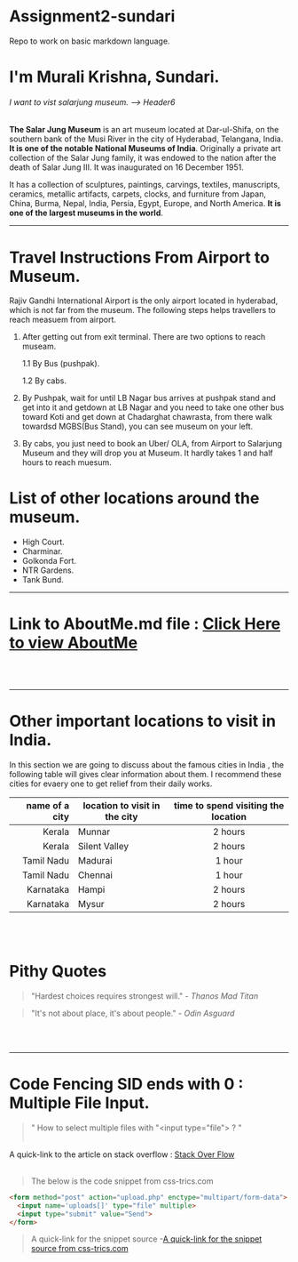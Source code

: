 
# Assignment2-sundari

Repo to work on basic markdown language.

# I'm Murali Krishna, Sundari.


<!-- 1) Use VS Code to edit the README.
2) Create a header of max size with your name.
3) Use a smaller heading giving your favorite museum to visit.
4) Add a short paragraph describing what exhibits are must see in the museum.
5) Use bold styling on at least two important words or phrases.-->

###### I want to vist salarjung museum. --> Header6

**The Salar Jung Museum** is an art museum located at Dar-ul-Shifa, on the southern bank of the Musi River in the city of Hyderabad, Telangana, India. **It is one of the notable National Museums of India**. Originally a private art collection of the Salar Jung family, it was endowed to the nation after the death of Salar Jung III. It was inaugurated on 16 December 1951.

It has a collection of sculptures, paintings, carvings, textiles, manuscripts, ceramics, metallic artifacts, carpets, clocks, and furniture from Japan, China, Burma, Nepal, India, Persia, Egypt, Europe, and North America. **It is one of the largest museums in the world**.

_ _ _ 

# Travel Instructions From Airport to Museum.

Rajiv Gandhi International Airport is the only airport located in hyderabad, which is not far from the museum. The following steps helps travellers to reach measuem from airport.

1. After getting out from exit terminal. There are two options to reach museam.

    1.1  By Bus (pushpak).
    
    1.2 By cabs.

3. By Pushpak, wait for until LB Nagar bus arrives at pushpak stand and get into it and  getdown at LB Nagar and you need to take one other bus toward Koti and get down at Chadarghat chawrasta, from there walk towardsd MGBS(Bus Stand), you can see museum on your left.

2. By cabs, you just need to book an Uber/ OLA, from Airport to Salarjung Museum and they will drop you at Museum. It hardly takes 1 and half hours to reach muesum.


# List of other locations around the museum.

* High Court.
* Charminar.
* Golkonda Fort.
* NTR Gardens.
* Tank Bund.

---
# Link to AboutMe.md file  : **[Click Here to view AboutMe](AboutMe.md)**

<br></br>


* * *
# Other important locations to visit in India.


In this section we are going to discuss about the famous cities in India , the following table will gives clear information about them. I recommend these cities for evaery one to get relief from their daily works.


| name of a city |  location to visit in the city| time to spend visiting the location|
|---:|---|:---:|
|Kerala| Munnar|2 hours|
|Kerala| Silent Valley | 2 hours|
|Tamil Nadu | Madurai | 1 hour|
|Tamil Nadu | Chennai | 1 hour|
|Karnataka | Hampi | 2 hours|
|Karnataka | Mysur | 2 hours

<br></br>


# Pithy Quotes

> "Hardest choices requires strongest will." -  *Thanos Mad Titan*

> "It's not about place, it's about people." - *Odin Asguard*

<br></br>

---


# Code Fencing SID ends with 0 :  Multiple File Input.
 
> " How to select multiple files with "\<input type="file"> ? "
<br></br>

A quick-link to the article on stack overflow  :  [Stack Over Flow](https://stackoverflow.com/questions/1593225/how-to-select-multiple-files-with-input-type-file)
<br></br>

> The below is the code snippet from css-trics.com
```html
<form method="post" action="upload.php" enctype="multipart/form-data">
  <input name='uploads[]' type="file" multiple>
  <input type="submit" value="Send">
</form>
```
> A quick-link for the snippet source -[A quick-link for the snippet source from css-trics.com](https://css-tricks.com/snippets/html/multiple-file-input/)






